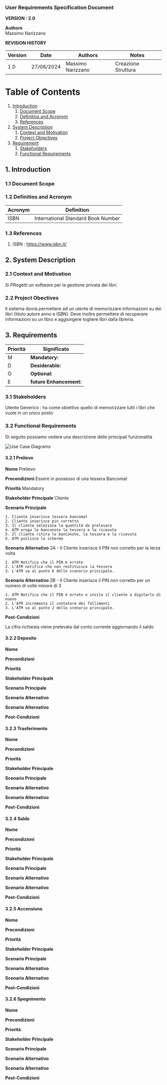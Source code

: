 
### User Requirements Specification Document


**VERSION : 2.0**

**Authors**  
Massimo Narizzano


**REVISION HISTORY**

| Version    | Date        | Authors      | Notes        |
| ----------- | ----------- | ----------- | ----------- |
| 1.0 | 27/06/2024 | Massimo Narizzano| Creazione Struttura |
# Table of Contents

1. [Introduction](#p1)
	1. [Document Scope](#sp1.1)
	2. [Definitios and Acronym](#sp1.2) 
	3. [References](#sp1.3)
2. [System Description](#p2)
	1. [Context and Motivation](#sp2.1)
	2. [Project Objectives](#sp2.2)
3. [Requirement](#p3)
 	1. [Stakeholders](#sp3.1)
 	2. [Functional Requirements](#sp3.2)
 	
  
  

<a name="p1"></a>

## 1. Introduction

<a name="sp1.1"></a>

### 1.1 Document Scope


<a name="sp1.2"></a>

### 1.2 Definitios and Acronym


| Acronym				| Definition | 
| ------------------------------------- | ----------- | 
| ISBN                                  | International Standard Book Number|

<a name="sp1.3"></a>

### 1.3 References 

<a name="p2"></a>

1. ISBN : https://www.isbn.it/

## 2. System Description
<a name="sp2.15"></a>

### 2.1 Context and Motivation

<a name="sp2.2"></a>

Si PRogetti un software per la gestione privata dei libri. 
### 2.2 Project Obectives 

Il sistema dovrà permettere ad un utente di memorizzare informazioni su dei libri (titolo autore anno e ISBN). Deve inoltre permettere di recuperare informazioni su un libro e aggiungere togliere libri dalla libreria.

<a name="p3"></a>

## 3. Requirements

| Priorità | Significato | 
| --------------- | ----------- | 
| M | **Mandatory:**   |
| D | **Desiderable:** |
| O | **Optional:**    |
| E | **future Enhancement:** |

<a name="sp3.1"></a>
### 3.1 Stakeholders

Utente Generico : ha come obiettivo quello di memorizzare tutti i libri che vuole in un unico posto

<a name="sp3.2"></a>
### 3.2 Functional Requirements 
Di seguito possiamo vedere una descrizione delle principali funzionalità

![Use Case Diagrams](imgs/usecase.png)

<a name="sp3.2.1"></a>
#### 3.2.1 Prelievo 

<b>Nome</b> Prelievo

<b>Precondizioni</b> Essere in possesso di una tessera Bancomat


<b>Priorità</b> Mandatory

<b>Stakeholder Principale</b> Cliente

<b>Scenario Principale</b> 

	1. Cliente inserisce tessera bancomat
	2. Cliente inserisce pin corretto
	3. Il cliente seleziona la quantità da prelevare
	4. ATM eroga le banconote la tessera e la ricevuta
	5. Il cliente ritira le banconote, la tessera e la ricevuta
	6. ATM puslisce lo schermo

<b>Scenario Alternativo</b> 
	2A - Il Cliente inserisce il PIN non corretto per la terza volta
 
 	1. ATM Notifica che il PIN è errato 
 	2. L'ATM notifica che non restituisce la tessera
 	3. L'ATM va al punto 6 dello scenario principale.
    
<b>Scenario Alternativo</b>
2B - Il Cliente inserisce il PIN non corretto per un numero di volte minore di 3
 
 	1. ATM Notifica che il PIN è errato e invita il cliente a digitarlo di nuovo 
 	2. L'ATM incrementa il contatore dei fallimenti
 	3. L'ATM va al punto 2 dello scenario principale.

<b>Post-Condizioni</b>

La cifra richiesta viene prelevata dal conto corrente aggiornando il saldo



<a name="sp3.2.2"></a>
#### 3.2.2 Deposito 

<b>Nome</b>

<b>Precondizioni</b>

<b>Priorità</b>

<b>Stakeholder Principale</b>

<b>Scenario Principale</b>

<b>Scenario Alternativo</b>

<b>Scenario Alternativo</b>

<b>Post-Condizioni</b>

<a name="sp3.2.3"></a>
#### 3.2.3 Trasferimento

<b>Nome</b>

<b>Precondizioni</b>

<b>Priorità</b>

<b>Stakeholder Principale</b>

<b>Scenario Principale</b>

<b>Scenario Alternativo</b>

<b>Scenario Alternativo</b>

<b>Post-Condizioni</b>

<a name="sp3.2.4"></a>
#### 3.2.4 Saldo
<b>Nome</b>

<b>Precondizioni</b>

<b>Priorità</b>

<b>Stakeholder Principale</b>

<b>Scenario Principale</b>

<b>Scenario Alternativo</b>

<b>Scenario Alternativo</b>

<b>Post-Condizioni</b>


<a name="sp3.2.5"></a>
#### 3.2.5 Accensione

<b>Nome</b>

<b>Precondizioni</b>

<b>Priorità</b>

<b>Stakeholder Principale</b>

<b>Scenario Principale</b>

<b>Scenario Alternativo</b>

<b>Scenario Alternativo</b>

<b>Post-Condizioni</b>

<a name="sp3.2.6"></a>
#### 3.2.6 Spegnimento

<b>Nome</b>

<b>Precondizioni</b>

<b>Priorità</b>

<b>Stakeholder Principale</b>

<b>Scenario Principale</b>

<b>Scenario Alternativo</b>

<b>Scenario Alternativo</b>

<b>Post-Condizioni</b>





